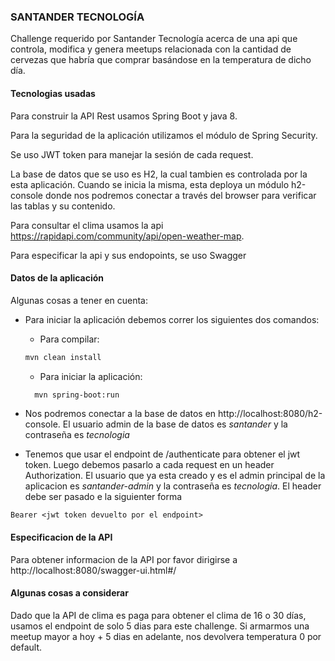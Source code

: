 ### SANTANDER TECNOLOGÍA

Challenge requerido por Santander Tecnología acerca de una api que controla, modifica y genera meetups relacionada con la cantidad de cervezas que habría que comprar basándose en la temperatura de dicho día.

#### Tecnologias usadas

Para construir la API Rest usamos Spring Boot y java 8.

Para la seguridad de la aplicación utilizamos el módulo de Spring Security.

Se uso JWT token para manejar la sesión de cada request.

La base de datos que se uso es H2, la cual tambien es controlada por la esta aplicación. Cuando se inicia la misma, esta deploya un módulo h2-console donde nos podremos conectar a través del browser para verificar las tablas y su contenido.

Para consultar el clima usamos la api https://rapidapi.com/community/api/open-weather-map.

Para especificar la api y sus endopoints, se uso Swagger

#### Datos de la aplicación

Algunas cosas a tener en cuenta:

* Para iniciar la aplicación debemos correr los siguientes dos comandos:
  * Para compilar:
 
  ```sh
  mvn clean install
  ```
   * Para iniciar la aplicación:
   ```sh
     mvn spring-boot:run
     ```
* Nos podremos conectar a la base de datos en http://localhost:8080/h2-console. El usuario admin de la base de datos es *santander* y la contraseña es *tecnologia*
* Tenemos que usar el endpoint de /authenticate para obtener el jwt token. Luego debemos pasarlo a cada request en un header Authorization. El usuario que ya esta creado y es el admin principal de la aplicacion es *santander-admin* y la contraseña es *tecnologia*.
El header debe ser pasado e la siguienter forma

`Bearer <jwt token devuelto por el endpoint>`

#### Especificacion de la API

Para obtener informacion de la API por favor dirigirse a http://localhost:8080/swagger-ui.html#/

#### Algunas cosas a considerar
Dado que la API de clima es paga para obtener el clima de 16 o 30 días, usamos el endpoint de solo 5 dias para este challenge. Si armarmos una meetup mayor a hoy + 5 dias en adelante, nos devolvera temperatura 0 por default.





